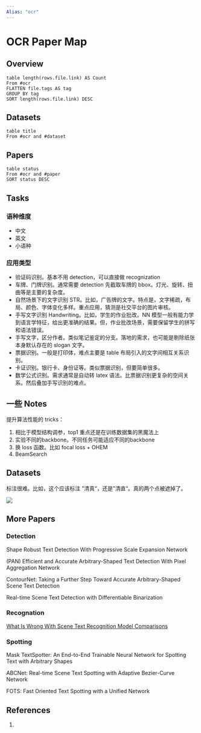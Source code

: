 ```yaml
---
Alias: "ocr"
---
```


# OCR Paper Map

## Overview

```dataview
table length(rows.file.link) AS Count
From #ocr
FLATTEN file.tags AS tag
GROUP BY tag
SORT length(rows.file.link) DESC
```

## Datasets

```dataview
table title
From #ocr and #dataset
```

## Papers

```dataview
table status
From #ocr and #paper
SORT status DESC
```

## Tasks

### 语种维度

- 中文
- 英文
- 小语种

### 应用类型

- 验证码识别。基本不用 detection，可以直接做 recognization
- 车牌、门牌识别。通常需要 detection 先截取车牌的 bbox。灯光、旋转、扭曲等是主要的复杂度。
- 自然场景下的文字识别 STR。比如，广告牌的文字。特点是，文字稀疏，布局、颜色、字体变化多样。重点应用，猜测是社交平台的图片审核。
- 手写文字识别 Handwriting。比如，学生的作业批改。NN 模型一般有能力学到语言学特征，给出更准确的结果。但，作业批改场景，需要保留学生的拼写和语法错误。
- 手写文字，区分作者。类似笔记鉴定的分支。落地的需求，也可能是剔除纸张本身默认存在的 slogan 文字。
- 票据识别。一般是打印体，难点主要是 table 布局引入的文字间相互关系识别。
- 卡证识别。银行卡、身份证等。类似票据识别，但要简单很多。
- 数学公式识别。需求通常是自动转 latex 语法。比票据识别更复杂的空间关系。然后叠加手写识别的难点。

## 一些 Notes

提升算法性能的 tricks：

1. 相比于模型结构调参，top1 重点还是在训练数据集的黑魔法上
3. 实验不同的backbone。不同任务可能适应不同的backbone
4. 换 loss 函数。比如 focal loss + OHEM
5. BeamSearch

## Datasets

标注很难。比如，这个应该标注 ”清真“，还是”清直“。真的两个点被遮掉了。

![](https://tva1.sinaimg.cn/large/e6c9d24egy1h32c31dwzyj203f00r0pg.jpg)

## More Papers

### Detection

Shape Robust Text Detection With Progressive Scale Expansion Network

(PAN) Efficient and Accurate Arbitrary-Shaped Text Detection With Pixel Aggregation Network

ContourNet: Taking a Further Step Toward Accurate Arbitrary-Shaped Scene Text Detection

Real-time Scene Text Detection with Differentiable Binarization

### Recognation

[What Is Wrong With Scene Text Recognition Model Comparisons](../02-References/What%20Is%20Wrong%20With%20Scene%20Text%20Recognition%20Model%20Comparisons.md)

### Spotting

Mask TextSpotter: An End-to-End Trainable Neural Network for Spotting Text with Arbitrary Shapes

ABCNet: Real-time Scene Text Spotting with Adaptive Bezier-Curve Network

FOTS: Fast Oriented Text Spotting with a Unified Network

## References

1.
